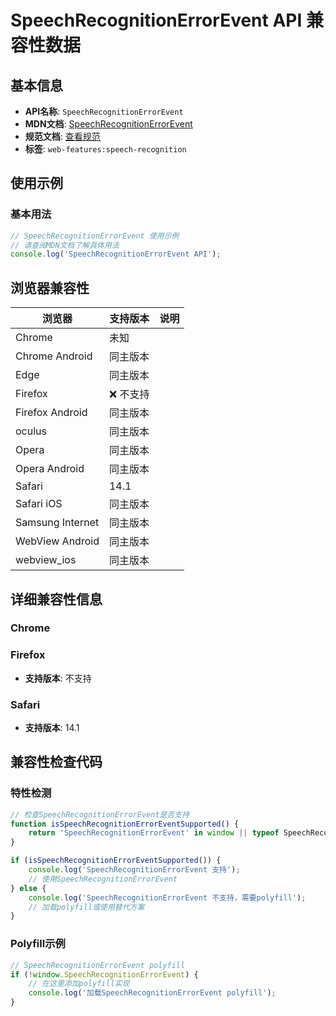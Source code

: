 # SpeechRecognitionErrorEvent API 兼容性数据

## 基本信息

- **API名称**: `SpeechRecognitionErrorEvent`
- **MDN文档**: [SpeechRecognitionErrorEvent](https://developer.mozilla.org/docs/Web/API/SpeechRecognitionErrorEvent)
- **规范文档**: [查看规范](https://webaudio.github.io/web-speech-api/#speechrecognitionerrorevent)
- **标签**: `web-features:speech-recognition`

## 使用示例

### 基本用法

```javascript
// SpeechRecognitionErrorEvent 使用示例
// 请查阅MDN文档了解具体用法
console.log('SpeechRecognitionErrorEvent API');
```

## 浏览器兼容性

| 浏览器 | 支持版本 | 说明 |
|--------|----------|------|
| Chrome | 未知 |  |
| Chrome Android | 同主版本 |  |
| Edge | 同主版本 |  |
| Firefox | ❌ 不支持 |  |
| Firefox Android | 同主版本 |  |
| oculus | 同主版本 |  |
| Opera | 同主版本 |  |
| Opera Android | 同主版本 |  |
| Safari | 14.1 |  |
| Safari iOS | 同主版本 |  |
| Samsung Internet | 同主版本 |  |
| WebView Android | 同主版本 |  |
| webview_ios | 同主版本 |  |

## 详细兼容性信息

### Chrome


### Firefox

- **支持版本**: 不支持

### Safari

- **支持版本**: 14.1

## 兼容性检查代码

### 特性检测

```javascript
// 检查SpeechRecognitionErrorEvent是否支持
function isSpeechRecognitionErrorEventSupported() {
    return 'SpeechRecognitionErrorEvent' in window || typeof SpeechRecognitionErrorEvent !== 'undefined';
}

if (isSpeechRecognitionErrorEventSupported()) {
    console.log('SpeechRecognitionErrorEvent 支持');
    // 使用SpeechRecognitionErrorEvent
} else {
    console.log('SpeechRecognitionErrorEvent 不支持，需要polyfill');
    // 加载polyfill或使用替代方案
}
```

### Polyfill示例

```javascript
// SpeechRecognitionErrorEvent polyfill
if (!window.SpeechRecognitionErrorEvent) {
    // 在这里添加polyfill实现
    console.log('加载SpeechRecognitionErrorEvent polyfill');
}
```

